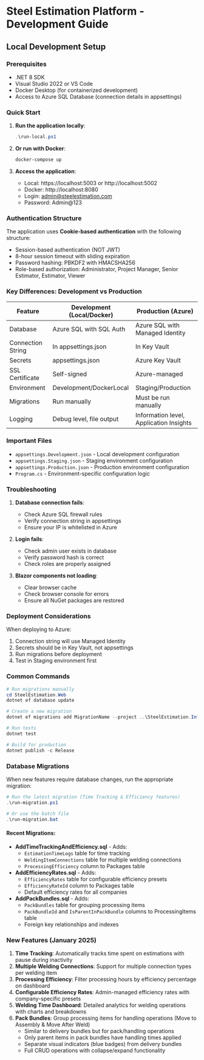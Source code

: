 # Steel Estimation Platform - Development Guide

## Local Development Setup

### Prerequisites
- .NET 8 SDK
- Visual Studio 2022 or VS Code
- Docker Desktop (for containerized development)
- Access to Azure SQL Database (connection details in appsettings)

### Quick Start

1. **Run the application locally**:
   ```powershell
   .\run-local.ps1
   ```

2. **Or run with Docker**:
   ```bash
   docker-compose up
   ```

3. **Access the application**:
   - Local: https://localhost:5003 or http://localhost:5002
   - Docker: http://localhost:8080
   - Login: admin@steelestimation.com
   - Password: Admin@123

### Authentication Structure

The application uses **Cookie-based authentication** with the following structure:
- Session-based authentication (NOT JWT)
- 8-hour session timeout with sliding expiration
- Password hashing: PBKDF2 with HMACSHA256
- Role-based authorization: Administrator, Project Manager, Senior Estimator, Estimator, Viewer

### Key Differences: Development vs Production

| Feature | Development (Local/Docker) | Production (Azure) |
|---------|---------------------------|--------------------|
| Database | Azure SQL with SQL Auth | Azure SQL with Managed Identity |
| Connection String | In appsettings.json | In Key Vault |
| Secrets | appsettings.json | Azure Key Vault |
| SSL Certificate | Self-signed | Azure-managed |
| Environment | Development/DockerLocal | Staging/Production |
| Migrations | Run manually | Must be run manually |
| Logging | Debug level, file output | Information level, Application Insights |

### Important Files

- `appsettings.Development.json` - Local development configuration
- `appsettings.Staging.json` - Staging environment configuration  
- `appsettings.Production.json` - Production environment configuration
- `Program.cs` - Environment-specific configuration logic

### Troubleshooting

1. **Database connection fails**:
   - Check Azure SQL firewall rules
   - Verify connection string in appsettings
   - Ensure your IP is whitelisted in Azure

2. **Login fails**:
   - Check admin user exists in database
   - Verify password hash is correct
   - Check roles are properly assigned

3. **Blazor components not loading**:
   - Clear browser cache
   - Check browser console for errors
   - Ensure all NuGet packages are restored

### Deployment Considerations

When deploying to Azure:
1. Connection string will use Managed Identity
2. Secrets should be in Key Vault, not appsettings
3. Run migrations before deployment
4. Test in Staging environment first

### Common Commands

```powershell
# Run migrations manually
cd SteelEstimation.Web
dotnet ef database update

# Create a new migration
dotnet ef migrations add MigrationName --project ..\SteelEstimation.Infrastructure

# Run tests
dotnet test

# Build for production
dotnet publish -c Release
```

### Database Migrations

When new features require database changes, run the appropriate migration:

```powershell
# Run the latest migration (Time Tracking & Efficiency features)
.\run-migration.ps1

# Or use the batch file
.\run-migration.bat
```

#### Recent Migrations:
- **AddTimeTrackingAndEfficiency.sql** - Adds:
  - `EstimationTimeLogs` table for time tracking
  - `WeldingItemConnections` table for multiple welding connections
  - `ProcessingEfficiency` column to Packages table
- **AddEfficiencyRates.sql** - Adds:
  - `EfficiencyRates` table for configurable efficiency presets
  - `EfficiencyRateId` column to Packages table
  - Default efficiency rates for all companies
- **AddPackBundles.sql** - Adds:
  - `PackBundles` table for grouping processing items
  - `PackBundleId` and `IsParentInPackBundle` columns to ProcessingItems table
  - Foreign key relationships and indexes

### New Features (January 2025)

1. **Time Tracking**: Automatically tracks time spent on estimations with pause during inactivity
2. **Multiple Welding Connections**: Support for multiple connection types per welding item
3. **Processing Efficiency**: Filter processing hours by efficiency percentage on dashboard
4. **Configurable Efficiency Rates**: Admin-managed efficiency rates with company-specific presets
5. **Welding Time Dashboard**: Detailed analytics for welding operations with charts and breakdowns
6. **Pack Bundles**: Group processing items for handling operations (Move to Assembly & Move After Weld)
   - Similar to delivery bundles but for pack/handling operations
   - Only parent items in pack bundles have handling times applied
   - Separate visual indicators (blue badges) from delivery bundles
   - Full CRUD operations with collapse/expand functionality